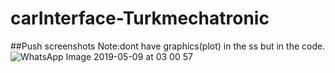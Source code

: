 # carInterface-Turkmechatronic
##Push screenshots
Note:dont have graphics(plot) in the ss but in the code.
![WhatsApp Image 2019-05-09 at 03 00 57](https://user-images.githubusercontent.com/41107648/60263504-7d63b880-98e9-11e9-85d5-7a5c68280d3f.jpeg)
